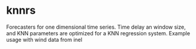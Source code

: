 # knnrs
Forecasters for one dimensional time series. Time delay an window size, and KNN parameters  are optimized for a KNN regression system. Example usage with wind data from inel
